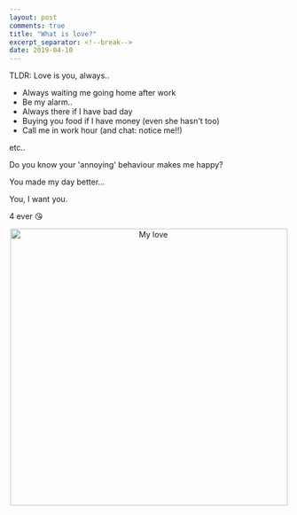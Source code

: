 ```yaml
---
layout: post
comments: true
title: "What is love?"
excerpt_separator: <!--break-->
date: 2019-04-10
---
```

TLDR: Love is you, always..
<!--break-->

* Always waiting me going home after work
* Be my alarm..
* Always there if I have bad day
* Buying you food if I have money (even she hasn't too)
* Call me in work hour (and chat: notice me!!)

etc..

Do you know your 'annoying' behaviour makes me happy?

You made my day better...

You, I want you.

4 ever :kissing_heart:

<p align="center">
  <img src="https://lh3.googleusercontent.com/EgpY_VYISvRSsUWZZGVvqg3agWvT5v_BGlbZ0cJl5ZO82_JQjCCIrlWn_5THVOPUwCWt0ITxLwFgd4OtgHZq-gaD6VEKasM9uKBJFh8riwTzy5nFGm7SYe0SXIgVWofFQ4p73DORxSA=w1292-h1724-no" alt="My love" width="500"/>
</p>
